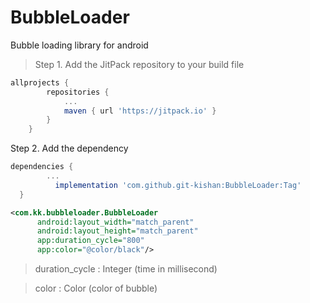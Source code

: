 # BubbleLoader

Bubble loading library for android 

>Step 1. Add the JitPack repository to your build file



```gradle
allprojects {
		repositories {
			...
			maven { url 'https://jitpack.io' }
		}
	}
  ```
  
  Step 2. Add the dependency
  
  ```gradle
  dependencies {
          ...
	        implementation 'com.github.git-kishan:BubbleLoader:Tag'
	}
  ```
  
  ```xml
  <com.kk.bubbleloader.BubbleLoader
        android:layout_width="match_parent"
        android:layout_height="match_parent"
        app:duration_cycle="800"
        app:color="@color/black"/> 
   ```
   
   >duration_cycle : Integer (time in millisecond)
   
   >color : Color (color of bubble)
